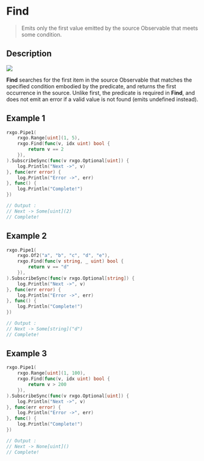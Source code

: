 # Find

> Emits only the first value emitted by the source Observable that meets some condition.

## Description

![](https://rxjs.dev/assets/images/marble-diagrams/find.png)

**Find** searches for the first item in the source Observable that matches the specified condition embodied by the predicate, and returns the first occurrence in the source. Unlike first, the predicate is required in **Find**, and does not emit an error if a valid value is not found (emits undefined instead).

## Example 1

```go
rxgo.Pipe1(
    rxgo.Range[uint](1, 5),
    rxgo.Find(func(v, idx uint) bool {
        return v == 2
    }),
).SubscribeSync(func(v rxgo.Optional[uint]) {
    log.Println("Next ->", v)
}, func(err error) {
    log.Println("Error ->", err)
}, func() {
    log.Println("Complete!")
})

// Output :
// Next -> Some[uint](2)
// Complete!
```

## Example 2

```go
rxgo.Pipe1(
    rxgo.Of2("a", "b", "c", "d", "e"),
    rxgo.Find(func(v string, _ uint) bool {
        return v == "d"
    }),
).SubscribeSync(func(v rxgo.Optional[string]) {
    log.Println("Next ->", v)
}, func(err error) {
    log.Println("Error ->", err)
}, func() {
    log.Println("Complete!")
})

// Output :
// Next -> Some[string]("d")
// Complete!
```

## Example 3

```go
rxgo.Pipe1(
    rxgo.Range[uint](1, 100),
    rxgo.Find(func(v, idx uint) bool {
        return v > 200
    }),
).SubscribeSync(func(v rxgo.Optional[uint]) {
    log.Println("Next ->", v)
}, func(err error) {
    log.Println("Error ->", err)
}, func() {
    log.Println("Complete!")
})

// Output :
// Next -> None[uint]()
// Complete!
```
